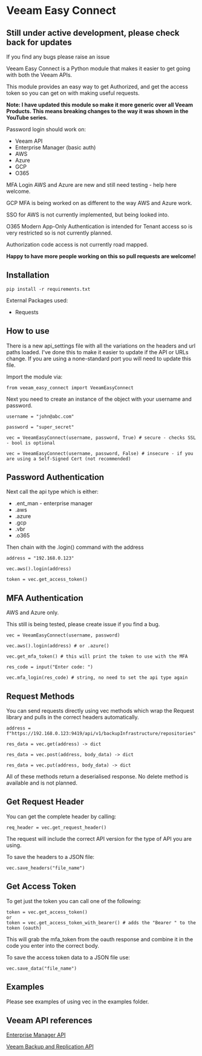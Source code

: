 # Veeam Easy Connect
## Still under active development, please check back for updates

If you find any bugs please raise an issue

Veeam Easy Connect is a Python module that makes it easier to get going with both the Veeam APIs.

This module provides an easy way to get Authorized, and get the access token so you can get on with making useful requests.

**Note: I have updated this module so make it more generic over all Veeam Products. This means breaking changes to the way it was shown in the YouTube series.**

Password login should work on:
* Veeam API
* Enterprise Manager (basic auth)
* AWS
* Azure
* GCP
* O365

MFA Login AWS and Azure are new and still need testing - help here welcome. 

GCP MFA is being worked on as different to the way AWS and Azure work.

SSO for AWS is not currently implemented, but being looked into.

O365 Modern App-Only Authentication is intended for Tenant access so is very restricted so is not currently planned.

Authorization code access is not currently road mapped.

**Happy to have more people working on this so pull requests are welcome!**

## Installation

    pip install -r requirements.txt

External Packages used:

* Requests

## How to use

There is a new api_settings file with all the variations on the headers and url paths loaded. I've done this to make it easier to update if the API or URLs change. If you are using a none-standard port you will need to update this file.

Import the module via:

    from veeam_easy_connect import VeeamEasyConnect

Next you need to create an instance of the object with your username and password.

    username = "john@abc.com"

    password = "super_secret"

    vec = VeeamEasyConnect(username, password, True) # secure - checks SSL - bool is optional 

    vec = VeeamEasyConnect(username, password, False) # insecure - if you are using a Self-Signed Cert (not recommended)

## Password Authentication

Next call the api type which is either: 
* .ent_man - enterprise manager 
* .aws
* .azure
* .gcp
* .vbr
* .o365

Then chain with the .login() command with the address

    address = "192.168.0.123"

    vec.aws().login(address) 

    token = vec.get_access_token()

## MFA Authentication

AWS and Azure only. 

This still is being tested, please create issue if you find a bug.
    
    vec = VeeamEasyConnect(username, password)

    vec.aws().login(address) # or .azure()

    vec.get_mfa_token() # this will print the token to use with the MFA

    res_code = input("Enter code: ")

    vec.mfa_login(res_code) # string, no need to set the api type again

## Request Methods

You can send requests directly using vec methods which wrap the Request library and pulls in the correct headers automatically.

    address = f"https://192.168.0.123:9419/api/v1/backupInfrastructure/repositories"

    res_data = vec.get(address) -> dict

    res_data = vec.post(address, body_data) -> dict

    res_data = vec.put(address, body_data) -> dict

All of these methods return a deserialised response. No delete method is available and is not planned.

## Get Request Header

You can get the complete header by calling:

    req_header = vec.get_request_header()

The request will include the correct API version for the type of API you are using. 

To save the headers to a JSON file:

    vec.save_headers("file_name")

## Get Access Token

To get just the token you can call one of the following:

    token = vec.get_access_token()
    or 
    token = vec.get_access_token_with_bearer() # adds the "Bearer " to the token (oauth)

This will grab the mfa_token from the oauth response and combine it in the code you enter into the correct body. 

To save the access token data to a JSON file use:

    vec.save_data("file_name")

## Examples

Please see examples of using vec in the examples folder.

## Veeam API references

[Enterprise Manager API](https://helpcenter.veeam.com/docs/backup/em_rest/overview.html?ver=110)

[Veeam Backup and Replication API](https://helpcenter.veeam.com/docs/backup/vbr_rest/reference/vbr-rest.html?ver=110)